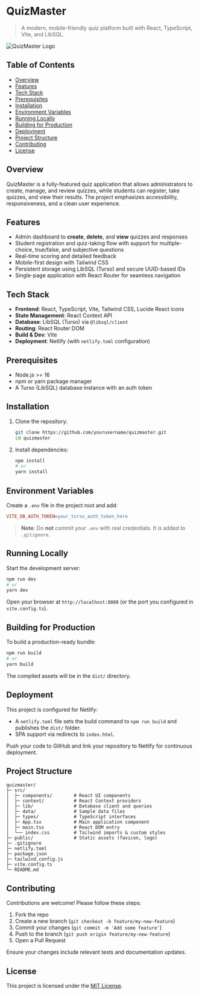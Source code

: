 # QuizMaster

> A modern, mobile-friendly quiz platform built with React, TypeScript, Vite, and LibSQL.

![QuizMaster Logo](https://via.placeholder.com/150)

## Table of Contents
- [Overview](#overview)
- [Features](#features)
- [Tech Stack](#tech-stack)
- [Prerequisites](#prerequisites)
- [Installation](#installation)
- [Environment Variables](#environment-variables)
- [Running Locally](#running-locally)
- [Building for Production](#building-for-production)
- [Deployment](#deployment)
- [Project Structure](#project-structure)
- [Contributing](#contributing)
- [License](#license)

## Overview
QuizMaster is a fully-featured quiz application that allows administrators to create, manage, and review quizzes, while students can register, take quizzes, and view their results. The project emphasizes accessibility, responsiveness, and a clean user experience.

## Features
- Admin dashboard to **create**, **delete**, and **view** quizzes and responses
- Student registration and quiz-taking flow with support for multiple-choice, true/false, and subjective questions
- Real-time scoring and detailed feedback
- Mobile-first design with Tailwind CSS
- Persistent storage using LibSQL (Turso) and secure UUID-based IDs
- Single-page application with React Router for seamless navigation

## Tech Stack
- **Frontend**: React, TypeScript, Vite, Tailwind CSS, Lucide React icons
- **State Management**: React Context API
- **Database**: LibSQL (Turso) via `@libsql/client`
- **Routing**: React Router DOM
- **Build & Dev**: Vite
- **Deployment**: Netlify (with `netlify.toml` configuration)

## Prerequisites
- Node.js >= 16
- npm or yarn package manager
- A Turso (LibSQL) database instance with an auth token

## Installation
1. Clone the repository:
   ```bash
   git clone https://github.com/yourusername/quizmaster.git
   cd quizmaster
   ```
2. Install dependencies:
   ```bash
   npm install
   # or
   yarn install
   ```

## Environment Variables
Create a `.env` file in the project root and add:
```ini
VITE_DB_AUTH_TOKEN=your_turso_auth_token_here
``` 

> **Note**: Do **not** commit your `.env` with real credentials. It is added to `.gitignore`.

## Running Locally
Start the development server:
```bash
npm run dev
# or
yarn dev
```
Open your browser at `http://localhost:8080` (or the port you configured in `vite.config.ts`).

## Building for Production
To build a production-ready bundle:
```bash
npm run build
# or
yarn build
```
The compiled assets will be in the `dist/` directory.

## Deployment
This project is configured for Netlify:
- A `netlify.toml` file sets the build command to `npm run build` and publishes the `dist/` folder.
- SPA support via redirects to `index.html`.

Push your code to GitHub and link your repository to Netlify for continuous deployment.

## Project Structure
```
quizmaster/
├─ src/
│  ├─ components/        # React UI components
│  ├─ context/           # React Context providers
│  ├─ lib/               # Database client and queries
│  ├─ data/              # Sample data files
│  ├─ types/             # TypeScript interfaces
│  ├─ App.tsx            # Main application component
│  ├─ main.tsx           # React DOM entry
│  └── index.css         # Tailwind imports & custom styles
├─ public/               # Static assets (favicon, logo)
├─ .gitignore
├─ netlify.toml
├─ package.json
├─ tailwind.config.js
├─ vite.config.ts
└─ README.md
```

## Contributing
Contributions are welcome! Please follow these steps:
1. Fork the repo
2. Create a new branch (`git checkout -b feature/my-new-feature`)
3. Commit your changes (`git commit -m 'Add some feature'`)
4. Push to the branch (`git push origin feature/my-new-feature`)
5. Open a Pull Request

Ensure your changes include relevant tests and documentation updates.

## License
This project is licensed under the [MIT License](LICENSE). 